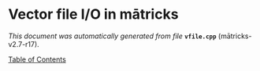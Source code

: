 
# Vector file I/O in mātricks
_This document was automatically generated from file_ **`vfile.cpp`** (mātricks-v2.7-r17).


[Table of Contents](README.md)
